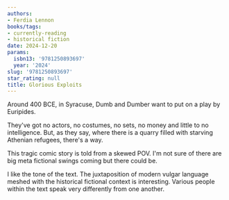 ```yaml
---
authors:
- Ferdia Lennon
books/tags:
- currently-reading
- historical fiction
date: 2024-12-20
params:
  isbn13: '9781250893697'
  year: '2024'
slug: '9781250893697'
star_rating: null
title: Glorious Exploits
---
```


Around 400 BCE, in Syracuse, Dumb and Dumber want to put on a play by Euripides.

They've got no actors, no costumes, no sets, no money and little to no intelligence. But, as they say, where there is a quarry filled with starving Athenian refugees, there's a way.


<!--more-->

This tragic comic story is told from a skewed POV. I'm not sure of there are big meta fictional swings coming but there could be.

I like the tone of the text. The juxtaposition of modern vulgar language meshed with the historical fictional context is interesting. Various people within the text speak very differently from one another.